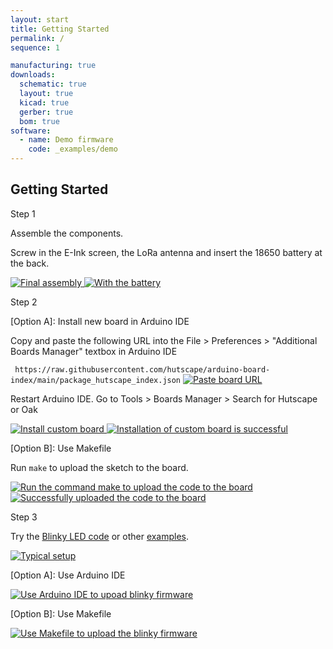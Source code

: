 ```yaml
---
layout: start
title: Getting Started
permalink: /
sequence: 1

manufacturing: true
downloads:
  schematic: true
  layout: true
  kicad: true
  gerber: true
  bom: true
software:
  - name: Demo firmware
    code: _examples/demo
---
```

<section class="section is-small">
  <div class="container">
    <h2 class="title is-1">Getting Started</h2>
    <div class="tile is-ancestor">
      <div class="tile is-vertical is-12">
        <div class="tile">
          <div class="tile is-parent">
            <article class="tile is-child notification">
              <p class="title">Step 1</p>
              <p class="subtitle">Assemble the components.</p>
              <p>Screw in the E-Ink screen, the LoRa antenna and insert the 18650 battery at the back.</p>
              <a href="{{site.url}}/images/prototype/front.jpg">
                <img src="{{site.url}}/images/prototype/front.jpg" alt="Final assembly">
              </a>
              <a href="{{site.url}}/images/prototype/back.jpg">
                <img src="{{site.url}}/images/prototype/back.jpg" alt="With the battery">
              </a>
            </article>
          </div>
          <div class="tile is-parent">
            <article class="tile is-child notification">
              <p class="title">Step 2</p>
              <p class="subtitle">[Option A]: Install new board in Arduino IDE</p>
              <p>Copy and paste the following URL into the File > Preferences > "Additional Boards Manager" textbox in Arduino IDE</p>
              <code> https://raw.githubusercontent.com/hutscape/arduino-board-index/main/package_hutscape_index.json</code>
              <a href="{{site.url}}/images/examples/paste-board-url.png">
                <img src="{{site.url}}/images/examples/paste-board-url.png" alt="Paste board URL">
              </a>
              <p>Restart Arduino IDE. Go to Tools > Boards Manager > Search for Hutscape or Oak</p>
              <a href="{{site.url}}/images/examples/install-custom-board.png">
                <img src="{{site.url}}/images/examples/install-custom-board.png" alt="Install custom board">
              </a>
              <a href="{{site.url}}/images/examples/custom-board-installed.png">
                <img src="{{site.url}}/images/examples/custom-board-installed.png" alt="Installation of custom board is successful">
              </a>
              <p class="subtitle">[Option B]: Use Makefile</p>
              <p>Run <code>make</code> to upload the sketch to the board.</p>
              <a href="{{site.url}}/images/examples/make-to-install.png">
                <img src="{{site.url}}/images/examples/make-to-install.png" alt="Run the command make to upload the code to the board">
              </a>
              <a href="{{site.url}}/images/examples/make-successful.png">
                <img src="{{site.url}}/images/examples/make-successful.png" alt="Successfully uploaded the code to the board">
              </a>
            </article>
          </div>
          <div class="tile is-parent">
            <article class="tile is-child notification">
              <div class="content">
                <p class="title">Step 3</p>
                <p class="subtitle">Try the <a href="{{site.url}}/examples/hello-world">Blinky LED code</a> or other <a href="{{site.url}}/examples">examples</a>.</p>
                <a href="{{site.url}}/images/examples/eink-prototype.jpg">
                  <img src="{{site.url}}/images/examples/eink-prototype.jpg" alt="Typical setup">
                </a>
                <p class="subtitle">[Option A]: Use Arduino IDE</p>
                <a href="{{site.url}}/images/examples/option-a-ide-blinky.png">
                  <img src="{{site.url}}/images/examples/option-a-ide-blinky.png" alt="Use Arduino IDE to upoad blinky firmware">
                </a>
                <p class="subtitle">[Option B]: Use Makefile</p>
                <a href="{{site.url}}/images/examples/option-b-makefile-blinky.png">
                  <img src="{{site.url}}/images/examples/option-b-makefile-blinky.png" alt="Use Makefile to upload the blinky firmware">
                </a>
              </div>
            </article>
          </div>
        </div>
      </div>
    </div>
  </div>
</section>
